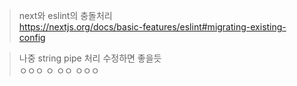 > next와 eslint의 충돌처리  
https://nextjs.org/docs/basic-features/eslint#migrating-existing-config

> 나중
string pipe 처리 수정하면 좋을듯  
ㅇㅇㅇ
ㅇ
ㅇㅇ
ㅇㅇㅇ
